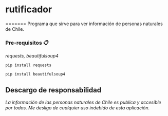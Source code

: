 # rutificador

=======
Programa que sirve para ver información de personas naturales de Chile.

### Pre-requisitos 📋

_requests, beautifulsoup4_

```
pip install requests
```
```
pip install beautifulsoup4
```

## Descargo de responsabilidad

_La información de las personas naturales de Chile es publica y accesible por todos. Me desligo de cualquier uso indebido de esta aplicación._
